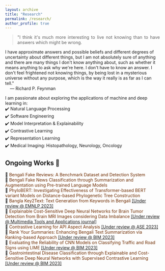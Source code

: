 ```yaml
---
layout: archive
title: "Research"
permalink: /research/
author_profile: true
---
```


> <p style="text-align:justify">"I think it's much more interesting to live not knowing than to have answers which might be wrong. 
I have approximate answers and possible beliefs and different degrees of uncertainty about different things, 
but I am not absolutely sure of anything and there are many things I don't know anything about, 
such as whether it means anything to ask why we're here. I don't have to know an answer. 
I don't feel frightened not knowing things, by being lost in a mysterious universe without any purpose,
 which is the way it really is as far as I can tell."<br>
 &nbsp;&nbsp;&nbsp; ― Richard P. Feynman</p>

I am passionate about exploring the applications of machine and deep learning in:<br>
✔️ Natural Language Processing <br>
✔️ Software Engineering <br>
✔️ Model Interpretation & Explainability <br>
✔️ Contrastive Learning <br>
✔️ Representation Learning <br>
✔️ Medical Imaging: Histopathology, Neurology, Oncology <br>


## Ongoing Works 📢
🔨 <span style="color:#6E2C00">Bengali Fake Reviews: A Benchmark Dataset and Detection System</span><br>
🔨 <span style="color:#6E2C00">Bengali Fake News Classification through Summarization and Augmentation using Pre-trained Language Models</span><br>
🔨 <span style="color:#6E2C00">PhyloBERT: Investigating Effectiveness of Transformer-based BERT variant Models on Distance-based Phylogenetic Tree Construction</span><br>
🔨 <span style="color:#6E2C00">Bangla Key2Text: Text Generation from Keywords in Bengali</span> [[Under review @ EMNLP 2023]](https://2023.emnlp.org/)<br>
🔨 <span style="color:#6E2C00">Explainable Cost-Sensitive Deep Neural Networks for Brain Tumor Detection from Brain MRI Images considering Data Imbalance</span> [[Under review @ Multimedia Tools and Applications journal]](https://www.springer.com/journal/11042)<br>
🔨 <span style="color:#6E2C00">Contrastive Learning for API Aspect Analysis</span> [[Under review @ ASE 2023]](https://conf.researchr.org/track/ase-2023/ase-2023-papers)<br>
🔨 <span style="color:#6E2C00">Rank Your Summaries: Enhancing Bengali Text Summarization via Ranking-based Approach</span> [[Under review @ BIM 2023]](https://confbim.com/)<br>
🔨 <span style="color:#6E2C00">Evaluating the Reliability of CNN Models on Classifying Traffic and Road Signs using LIME</span> [[Under review @ BIM 2023]](https://confbim.com/)<br>
🔨 <span style="color:#6E2C00">Gastrointestinal Disease Classification through Explainable and Cost-Sensitive Deep Neural Networks with Supervised Contrastive Learning</span> [[Under review @ BIM 2023]](https://confbim.com/)<br>



